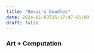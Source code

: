 ```yaml
---
title: "Desai's Doodles"
date: 2024-01-03T15:17:47-05:00
draft: false
---
```


### Art + Computation